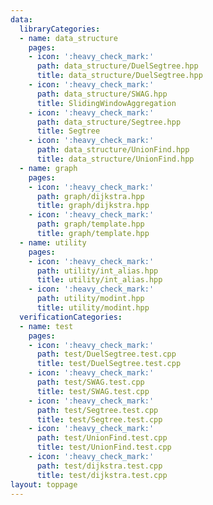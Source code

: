 ```yaml
---
data:
  libraryCategories:
  - name: data_structure
    pages:
    - icon: ':heavy_check_mark:'
      path: data_structure/DuelSegtree.hpp
      title: data_structure/DuelSegtree.hpp
    - icon: ':heavy_check_mark:'
      path: data_structure/SWAG.hpp
      title: SlidingWindowAggregation
    - icon: ':heavy_check_mark:'
      path: data_structure/Segtree.hpp
      title: Segtree
    - icon: ':heavy_check_mark:'
      path: data_structure/UnionFind.hpp
      title: data_structure/UnionFind.hpp
  - name: graph
    pages:
    - icon: ':heavy_check_mark:'
      path: graph/dijkstra.hpp
      title: graph/dijkstra.hpp
    - icon: ':heavy_check_mark:'
      path: graph/template.hpp
      title: graph/template.hpp
  - name: utility
    pages:
    - icon: ':heavy_check_mark:'
      path: utility/int_alias.hpp
      title: utility/int_alias.hpp
    - icon: ':heavy_check_mark:'
      path: utility/modint.hpp
      title: utility/modint.hpp
  verificationCategories:
  - name: test
    pages:
    - icon: ':heavy_check_mark:'
      path: test/DuelSegtree.test.cpp
      title: test/DuelSegtree.test.cpp
    - icon: ':heavy_check_mark:'
      path: test/SWAG.test.cpp
      title: test/SWAG.test.cpp
    - icon: ':heavy_check_mark:'
      path: test/Segtree.test.cpp
      title: test/Segtree.test.cpp
    - icon: ':heavy_check_mark:'
      path: test/UnionFind.test.cpp
      title: test/UnionFind.test.cpp
    - icon: ':heavy_check_mark:'
      path: test/dijkstra.test.cpp
      title: test/dijkstra.test.cpp
layout: toppage
---
```

